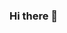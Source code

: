 ### Hi there 👋

<!--
**mariamassano/mariamassano** is a ✨ _special_ ✨ repository because its `README.md` (this file) appears on your GitHub profile.


- 🔭 I’m currently working on my knowledge and experience as a Front-end Developer.
- 🌱 I’m currently learning a new framework, React.
- ✨ Super enthousiast about Ux Design.

-->

